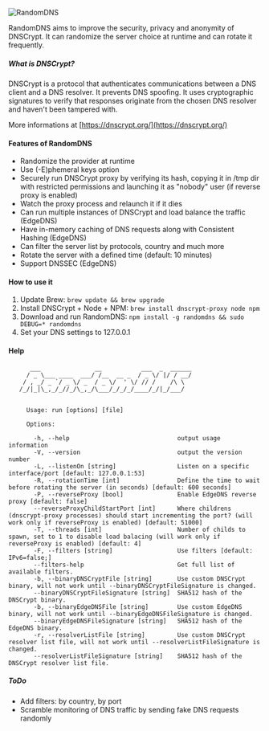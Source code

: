 ![RandomDNS](https://raw.githubusercontent.com/pwnsdx/RandomDNS/master/screenshot.png)

RandomDNS aims to improve the security, privacy and anonymity of DNSCrypt. It can randomize the server choice at runtime and can rotate it frequently.

##### What is DNSCrypt?

DNSCrypt is a protocol that authenticates communications between a DNS client and a DNS resolver. It prevents DNS spoofing. It uses cryptographic signatures to verify that responses originate from the chosen DNS resolver and haven't been tampered with.

More informations at [https://dnscrypt.org/](https://dnscrypt.org/)

#### Features of RandomDNS

- Randomize the provider at runtime
- Use (-E)phemeral keys option
- Securely run DNSCrypt proxy by verifying its hash, copying it in /tmp dir with restricted permissions and launching it as "nobody" user (if reverse proxy is enabled)
- Watch the proxy process and relaunch it if it dies
- Can run multiple instances of DNSCrypt and load balance the traffic (EdgeDNS)
- Have in-memory caching of DNS requests along with Consistent Hashing (EdgeDNS)
- Can filter the server list by protocols, country and much more
- Rotate the server with a defined time (default: 10 minutes)
- Support DNSSEC (EdgeDNS)

#### How to use it

1. Update Brew: ```brew update && brew upgrade```
2. Install DNSCrypt + Node + NPM: ```brew install dnscrypt-proxy node npm```
3. Download and run RandomDNS: ```npm install -g randomdns && sudo DEBUG=* randomdns```
4. Set your DNS settings to 127.0.0.1

#### Help

```
      ___               __           ___  _  ______
     / _ \___ ____  ___/ /__  __ _  / _ \/ |/ / __/
    / , _/ _ `/ _ \/ _  / _ \/  ' \/ // /    /\ \  
   /_/|_|\_,_/_//_/\_,_/\___/_/_/_/____/_/|_/___/  


     Usage: run [options] [file]

     Options:

       -h, --help                              output usage information
       -V, --version                           output the version number
       -L, --listenOn [string]                 Listen on a specific interface/port [default: 127.0.0.1:53]
       -R, --rotationTime [int]                Define the time to wait before rotating the server (in seconds) [default: 600 seconds]
       -P, --reverseProxy [bool]               Enable EdgeDNS reverse proxy [default: false]
       --reverseProxyChildStartPort [int]      Where childrens (dnscrypt-proxy processes) should start incrementing the port? (will work only if reverseProxy is enabled) [default: 51000]
       -T, --threads [int]                     Number of childs to spawn, set to 1 to disable load balacing (will work only if reverseProxy is enabled) [default: 4]
       -F, --filters [string]                  Use filters [default: IPv6=false;]
       --filters-help                          Get full list of available filters.
       -b, --binaryDNSCryptFile [string]       Use custom DNSCrypt binary, will not work until --binaryDNSCryptFileSignature is changed.
       --binaryDNSCryptFileSignature [string]  SHA512 hash of the DNSCrypt binary.
       -b, --binaryEdgeDNSFile [string]        Use custom EdgeDNS binary, will not work until --binaryEdgeDNSFileSignature is changed.
       --binaryEdgeDNSFileSignature [string]   SHA512 hash of the EdgeDNS binary.
       -r, --resolverListFile [string]         Use custom DNSCrypt resolver list file, will not work until --resolverListFileSignature is changed.
       --resolverListFileSignature [string]    SHA512 hash of the DNSCrypt resolver list file.

```

##### ToDo

- Add filters: by country, by port
- Scramble monitoring of DNS traffic by sending fake DNS requests randomly
